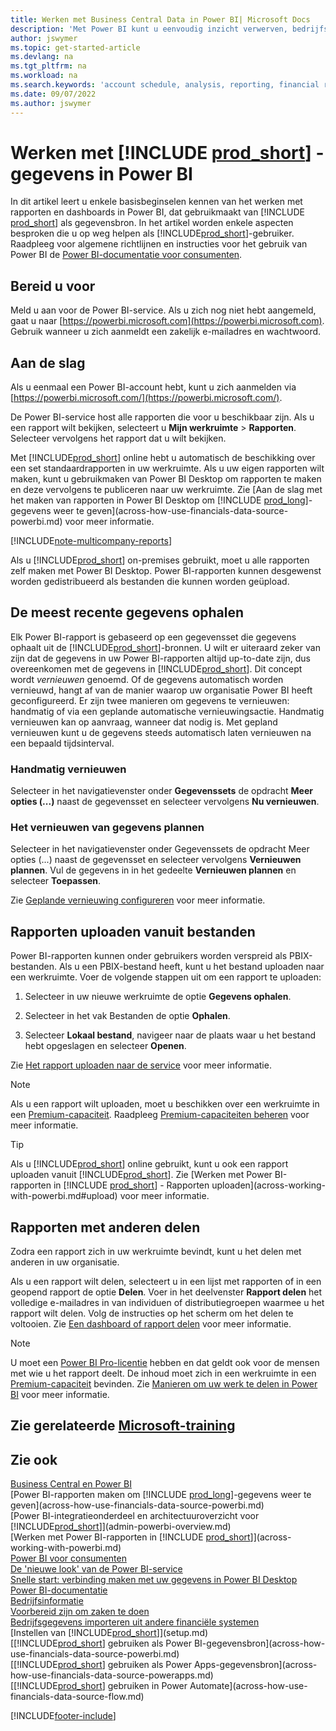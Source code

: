 ```yaml
---
title: Werken met Business Central Data in Power BI| Microsoft Docs
description: 'Met Power BI kunt u eenvoudig inzicht verwerven, bedrijfsinformatie genereren en KPI''s vaststellen op basis van uw Business Central-gegevens.'
author: jswymer
ms.topic: get-started-article
ms.devlang: na
ms.tgt_pltfrm: na
ms.workload: na
ms.search.keywords: 'account schedule, analysis, reporting, financial report, business intelligence, KPI'
ms.date: 09/07/2022
ms.author: jswymer
---
```

# <a name="work-with-include-prodshortincludesprodshortmd-data-in-power-bi" />Werken met [!INCLUDE [prod_short](includes/prod_short.md)] -gegevens in Power BI

In dit artikel leert u enkele basisbeginselen kennen van het werken met rapporten en dashboards in Power BI, dat gebruikmaakt van [!INCLUDE [prod_short](includes/prod_short.md)] als gegevensbron. In het artikel worden enkele aspecten besproken die u op weg helpen als [!INCLUDE[prod_short](includes/prod_short.md)]-gebruiker. Raadpleeg voor algemene richtlijnen en instructies voor het gebruik van Power BI de [Power BI-documentatie voor consumenten](/power-bi/consumer).

## <a name="get-ready" />Bereid u voor

Meld u aan voor de Power BI-service. Als u zich nog niet hebt aangemeld, gaat u naar [https://powerbi.microsoft.com](https://powerbi.microsoft.com). Gebruik wanneer u zich aanmeldt een zakelijk e-mailadres en wachtwoord.

## <a name="get-started" />Aan de slag

Als u eenmaal een Power BI-account hebt, kunt u zich aanmelden via [https://powerbi.microsoft.com/](https://powerbi.microsoft.com/).

De Power BI-service host alle rapporten die voor u beschikbaar zijn. Als u een rapport wilt bekijken, selecteert u **Mijn werkruimte** > **Rapporten**. Selecteer vervolgens het rapport dat u wilt bekijken.

Met [!INCLUDE[prod_short](includes/prod_short.md)] online hebt u automatisch de beschikking over een set standaardrapporten in uw werkruimte. Als u uw eigen rapporten wilt maken, kunt u gebruikmaken van Power BI Desktop om rapporten te maken en deze vervolgens te publiceren naar uw werkruimte. Zie [Aan de slag met het maken van rapporten in Power BI Desktop om [!INCLUDE [prod_long](includes/prod_long.md)]-gegevens weer te geven](across-how-use-financials-data-source-powerbi.md) voor meer informatie.

[!INCLUDE[note-multicompany-reports](includes/note-multicompany-reports.md)]

Als u [!INCLUDE[prod_short](includes/prod_short.md)] on-premises gebruikt, moet u alle rapporten zelf maken met Power BI Desktop. Power BI-rapporten kunnen desgewenst worden gedistribueerd als bestanden die kunnen worden geüpload.

## <a name="get-the-latest-data" />De meest recente gegevens ophalen

Elk Power BI-rapport is gebaseerd op een gegevensset die gegevens ophaalt uit de [!INCLUDE[prod_short](includes/prod_short.md)]-bronnen. U wilt er uiteraard zeker van zijn dat de gegevens in uw Power BI-rapporten altijd up-to-date zijn, dus overeenkomen met de gegevens in [!INCLUDE[prod_short](includes/prod_short.md)]. Dit concept wordt *vernieuwen* genoemd.  Of de gegevens automatisch worden vernieuwd, hangt af van de manier waarop uw organisatie Power BI heeft geconfigureerd. Er zijn twee manieren om gegevens te vernieuwen: handmatig of via een geplande automatische vernieuwingsactie. Handmatig vernieuwen kan op aanvraag, wanneer dat nodig is. Met gepland vernieuwen kunt u de gegevens steeds automatisch laten vernieuwen na een bepaald tijdsinterval.

### <a name="refresh-manually" />Handmatig vernieuwen

Selecteer in het navigatievenster onder **Gegevenssets** de opdracht **Meer opties (...)** naast de gegevensset en selecteer vervolgens **Nu vernieuwen**.

### <a name="schedule-a-refresh" />Het vernieuwen van gegevens plannen

Selecteer in het navigatievenster onder Gegevenssets de opdracht Meer opties (...) naast de gegevensset en selecteer vervolgens **Vernieuwen plannen**. Vul de gegevens in in het gedeelte **Vernieuwen plannen** en selecteer **Toepassen**.

Zie [Geplande vernieuwing configureren](/power-bi/connect-data/refresh-scheduled-refresh) voor meer informatie.

## <a name="a-nameuploadaupload-reports-from-files" /><a name="upload"></a>Rapporten uploaden vanuit bestanden

Power BI-rapporten kunnen onder gebruikers worden verspreid als PBIX-bestanden. Als u een PBIX-bestand heeft, kunt u het bestand uploaden naar een werkruimte. Voer de volgende stappen uit om een rapport te uploaden:

1. Selecteer in uw nieuwe werkruimte de optie **Gegevens ophalen**.

2. Selecteer in het vak Bestanden de optie **Ophalen**.

3. Selecteer **Lokaal bestand**, navigeer naar de plaats waar u het bestand hebt opgeslagen en selecteer **Openen**.

Zie [Het rapport uploaden naar de service](/power-bi/paginated-reports/paginated-reports-quickstart-aw#upload-the-report-to-the-service) voor meer informatie.

> [!NOTE]
> Als u een rapport wilt uploaden, moet u beschikken over een werkruimte in een [Premium-capaciteit](/power-bi/service-premium-what-is). Raadpleeg [Premium-capaciteiten beheren](/power-bi/admin/service-premium-capacity-manage) voor meer informatie. 

> [!TIP]
> Als u [!INCLUDE[prod_short](includes/prod_short.md)] online gebruikt, kunt u ook een rapport uploaden vanuit [!INCLUDE[prod_short](includes/prod_short.md)]. Zie [Werken met Power BI-rapporten in [!INCLUDE [prod_short](includes/prod_short.md)] - Rapporten uploaden](across-working-with-powerbi.md#upload) voor meer informatie.

## <a name="a-nameshareashare-reports-with-others" /><a name="share"></a>Rapporten met anderen delen

Zodra een rapport zich in uw werkruimte bevindt, kunt u het delen met anderen in uw organisatie.

Als u een rapport wilt delen, selecteert u in een lijst met rapporten of in een geopend rapport de optie **Delen**. Voer in het deelvenster **Rapport delen** het volledige e-mailadres in van individuen of distributiegroepen waarmee u het rapport wilt delen. Volg de instructies op het scherm om het delen te voltooien. Zie [Een dashboard of rapport delen](/power-bi/collaborate-share/service-share-dashboards#share-a-dashboard-or-report) voor meer informatie.

> [!NOTE]
> U moet een [Power BI Pro-licentie](/power-bi/service-features-license-type) hebben en dat geldt ook voor de mensen met wie u het rapport deelt. De inhoud moet zich in een werkruimte in een [Premium-capaciteit](/power-bi/service-premium-what-is) bevinden. Zie [Manieren om uw werk te delen in Power BI](/power-bi/service-how-to-collaborate-distribute-dashboards-reports) voor meer informatie.

## <a name="see-related-microsoft-trainingtrainingmodulesconfigure-powerbi-excel-dynamics-365-business-centralindex" />Zie gerelateerde [Microsoft-training](/training/modules/configure-powerbi-excel-dynamics-365-business-central/index)

## <a name="see-also" />Zie ook

[Business Central en Power BI](admin-powerbi.md)  
[Power BI-rapporten maken om [!INCLUDE [prod_long](includes/prod_long.md)]-gegevens weer te geven](across-how-use-financials-data-source-powerbi.md)  
[Power BI-integratieonderdeel en architectuuroverzicht voor [!INCLUDE[prod_short](includes/prod_short.md)]](admin-powerbi-overview.md)  
[Werken met Power BI-rapporten in [!INCLUDE [prod_short](includes/prod_short.md)]](across-working-with-powerbi.md)  
[Power BI voor consumenten](/power-bi/consumer/end-user-consumer)  
[De 'nieuwe look' van de Power BI-service](/power-bi/service-new-look)  
[Snelle start: verbinding maken met uw gegevens in Power BI Desktop](/power-bi/desktop-quickstart-connect-to-data)  
[Power BI-documentatie](/power-bi/)  
[Bedrijfsinformatie](bi.md)  
[Voorbereid zijn om zaken te doen](ui-get-ready-business.md)  
[Bedrijfsgegevens importeren uit andere financiële systemen](across-import-data-configuration-packages.md)  
[Instellen van [!INCLUDE[prod_short](includes/prod_short.md)]](setup.md)  
[[!INCLUDE[prod_short](includes/prod_short.md)] gebruiken als Power BI-gegevensbron](across-how-use-financials-data-source-powerbi.md)  
[[!INCLUDE[prod_short](includes/prod_short.md)] gebruiken als Power Apps-gegevensbron](across-how-use-financials-data-source-powerapps.md)  
[[!INCLUDE[prod_short](includes/prod_short.md)] gebruiken in Power Automate](across-how-use-financials-data-source-flow.md)  




[!INCLUDE[footer-include](includes/footer-banner.md)]
